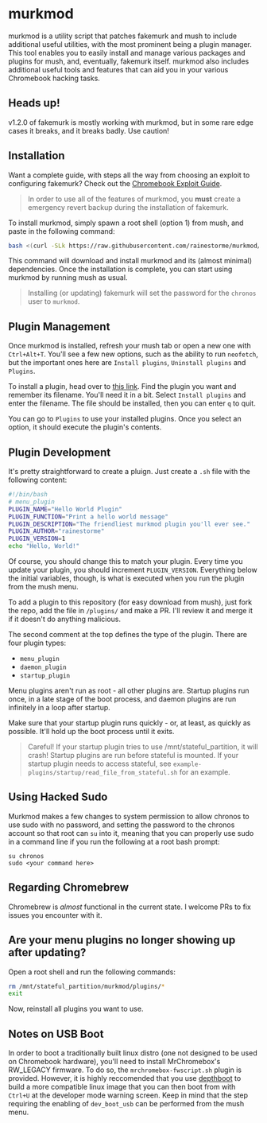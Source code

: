 # murkmod

murkmod is a utility script that patches fakemurk and mush to include additional useful utilities, with the most prominent being a plugin manager. This tool enables you to easily install and manage various packages and plugins for mush, and, eventually, fakemurk itself. murkmod also includes additional useful tools and features that can aid you in your various Chromebook hacking tasks.

## Heads up!

v1.2.0 of fakemurk is mostly working with murkmod, but in some rare edge cases it breaks, and it breaks badly. Use caution!

## Installation

Want a complete guide, with steps all the way from choosing an exploit to configuring fakemurk? Check out the [Chromebook Exploit Guide](https://chromebook-guide.github.io/).

> In order to use all of the features of murkmod, you **must** create a emergency revert backup during the installation of fakemurk.

To install murkmod, simply spawn a root shell (option 1) from mush, and paste in the following command:

```sh
bash <(curl -SLk https://raw.githubusercontent.com/rainestorme/murkmod/main/murkmod.sh)
```

This command will download and install murkmod and its (almost minimal) dependencies. Once the installation is complete, you can start using murkmod by running mush as usual.

> Installing (or updating) fakemurk will set the password for the `chronos` user to `murkmod`.

## Plugin Management
Once murkmod is installed, refresh your mush tab or open a new one with `Ctrl+Alt+T`. You'll see a few new options, such as the ability to run `neofetch`, but the important ones here are `Install plugins`, `Uninstall plugins` and `Plugins`.

To install a plugin, head over to [this link](https://github.com/rainestorme/murkmod/tree/main/plugins). Find the plugin you want and remember its filename. You'll need it in a bit. Select `Install plugins` and enter the filename. The file should be installed, then you can enter `q` to quit.

You can go to `Plugins` to use your installed plugins. Once you select an option, it should execute the plugin's contents.

## Plugin Development
It's pretty straightforward to create a pluign. Just create a `.sh` file with the following content:

```sh
#!/bin/bash
# menu_plugin
PLUGIN_NAME="Hello World Plugin"
PLUGIN_FUNCTION="Print a hello world message"
PLUGIN_DESCRIPTION="The friendliest murkmod plugin you'll ever see."
PLUGIN_AUTHOR="rainestorme"
PLUGIN_VERSION=1
echo "Hello, World!"
```

Of course, you should change this to match your plugin. Every time you update your plugin, you should increment `PLUGIN_VERSION`. Everything below the initial variables, though, is what is executed when you run the plugin from the mush menu.

To add a plugin to this repository (for easy download from mush), just fork the repo, add the file in `/plugins/` and make a PR. I'll review it and merge it if it doesn't do anything malicious.

The second comment at the top defines the type of the plugin. There are four plugin types:

- `menu_plugin`
- `daemon_plugin`
- `startup_plugin`

Menu plugins aren't run as root - all other plugins are. Startup plugins run once, in a late stage of the boot process, and daemon plugins are run infinitely in a loop after startup.

Make sure that your startup plugin runs quickly - or, at least, as quickly as possible. It'll hold up the boot process until it exits. 

> Careful! If your startup plugin tries to use /mnt/stateful_partition, it will crash! Startup plugins are run before stateful is mounted. If your startup plugin needs to access stateful, see `example-plugins/startup/read_file_from_stateful.sh` for an example.

## Using Hacked Sudo

Murkmod makes a few changes to system permission to allow chronos to use sudo with no password, and setting the password to the chronos account so that root can `su` into it, meaning that you can properly use sudo in a command line if you run the following at a root bash prompt:

```
su chronos
sudo <your command here>
```

## Regarding Chromebrew

Chromebrew is *almost* functional in the current state. I welcome PRs to fix issues you encounter with it.

## Are your menu plugins no longer showing up after updating?

Open a root shell and run the following commands:

```sh
rm /mnt/stateful_partition/murkmod/plugins/*
exit
```

Now, reinstall all plugins you want to use.

## Notes on USB Boot

In order to boot a traditionally built linux distro (one not designed to be used on Chromebook hardware), you'll need to install MrChromebox's RW_LEGACY firmware. To do so, the `mrchromebox-fwscript.sh` plugin is provided. However, it is highly reccomended that you use [depthboot](https://eupnea-linux.github.io/docs/depthboot/requirements) to build a more compatible linux image that you can then boot from with `Ctrl+U` at the developer mode warning screen. Keep in mind that the step requiring the enabling of `dev_boot_usb` can be performed from the mush menu.
